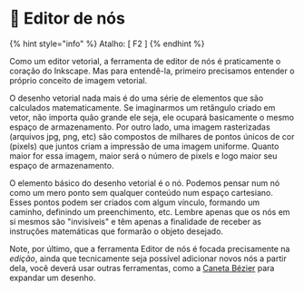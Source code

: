 # 🔴 Editor de nós

{% hint style="info" %}
Atalho: \[ F2 ]
{% endhint %}

Como um editor vetorial, a ferramenta de editor de nós é praticamente o coração do Inkscape. Mas para entendê-la, primeiro precisamos entender o próprio conceito de imagem vetorial.&#x20;

O desenho vetorial nada mais é do uma série de elementos que são calculados matematicamente. Se imaginarmos um retângulo criado em vetor, não importa quão grande ele seja, ele ocupará basicamente o mesmo espaço de armazenamento. Por outro lado, uma imagem rasterizadas (arquivos jpg, png, etc) são compostos de milhares de pontos únicos de cor (pixels) que juntos criam a impressão de uma imagem uniforme. Quanto maior for essa imagem, maior será o número de pixels e logo maior seu espaço de armazenamento.

O elemento básico do desenho vetorial é o nó. Podemos pensar num nó como um mero ponto sem qualquer conteúdo num espaço cartesiano. Esses pontos podem ser criados com algum vínculo, formando um caminho, definindo um preenchimento, etc. Lembre apenas que os nós em si mesmos são "invisíveis" e têm apenas a finalidade de receber as instruções matemáticas que formarão o objeto desejado.

Note, por último, que a ferramenta Editor de nós é focada precisamente na _edição_, ainda que tecnicamente seja possível adicionar novos nós a partir dela, você deverá usar outras ferramentas, como a [Caneta Bézier](caneta-bezier.md) para expandar um desenho.


